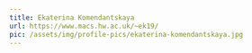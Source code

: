 ```yaml
---
title: Ekaterina Komendantskaya
url: https://www.macs.hw.ac.uk/~ek19/
pic: /assets/img/profile-pics/ekaterina-komendantskaya.jpg
---
```


